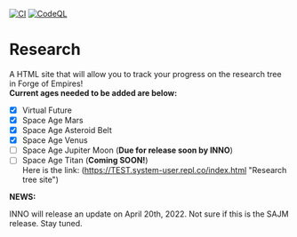 [![CI](https://github.com/WindowsSystemAdmin/research/actions/workflows/HTMLCHECK.yaml/badge.svg?branch=main&event=push)](https://github.com/WindowsSystemAdmin/research/actions/workflows/HTMLCHECK.yaml)
[![CodeQL](https://github.com/WindowsSystemAdmin/research/actions/workflows/codeql.yaml/badge.svg?branch=main&event=push)](https://github.com/WindowsSystemAdmin/research/actions/workflows/codeql.yaml)

# Research
A HTML site that will allow you to track your progress on the research tree in Forge of Empires!\
**Current ages needed to be added are below:** 
- [X] Virtual Future
- [X] Space Age Mars
- [X] Space Age Asteroid Belt
- [X] Space Age Venus
- [ ] Space Age Jupiter Moon (**Due for release soon by INNO**)
- [ ] Space Age Titan (**Coming SOON!**)\
Here is the link: (https://TEST.system-user.repl.co/index.html "Research tree site")

**NEWS:**

INNO will release an update on April 20th, 2022. Not sure if this is the SAJM release. Stay tuned.
